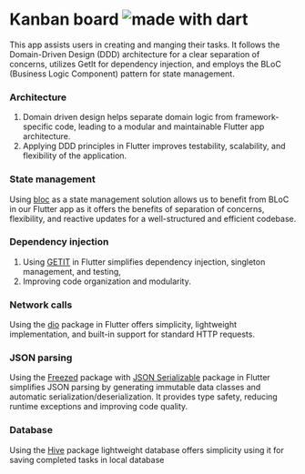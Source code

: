 # Kanban board <img src="https://img.shields.io/badge/made%20with-dart-blue.svg" alt="made with dart">


This app assists users in creating and manging their tasks. It follows the Domain-Driven Design (DDD) architecture for a clear separation of concerns, utilizes GetIt for dependency injection, and employs the BLoC (Business Logic Component) pattern for state management.
### Architecture

1. Domain driven design helps separate domain logic from framework-specific code,
   leading to a modular and maintainable Flutter app architecture.
2. Applying DDD principles in Flutter improves testability, scalability, and flexibility of the
   application.

### State management

Using [bloc](https://pub.dev/packages/flutter_bloc) as a state management solution allows us to
benefit from BLoC in our Flutter app as it offers the benefits of separation of concerns,
flexibility,
and reactive updates for a well-structured and efficient codebase.

### Dependency injection

1. Using [GETIT](https://pub.dev/packages/get_it) in Flutter simplifies dependency injection,
   singleton management, and testing,
2. Improving code organization and modularity.

### Network calls

Using the [dio](https://pub.dev/packages/dio) package in Flutter offers simplicity, lightweight
implementation, and built-in support for standard HTTP requests.

### JSON parsing

Using the [Freezed](https://pub.dev/packages/freezed) package
with [JSON Serializable](https://pub.dev/packages/json_serializable) package in Flutter simplifies
JSON parsing by generating immutable data classes and automatic serialization/deserialization.
It provides type safety, reducing runtime exceptions and improving code quality.

### Database
Using the [Hive]([https://pub.dev/packages/freezed](https://pub.dev/packages/hive)) package
lightweight database offers simplicity using it for saving completed tasks in local database
